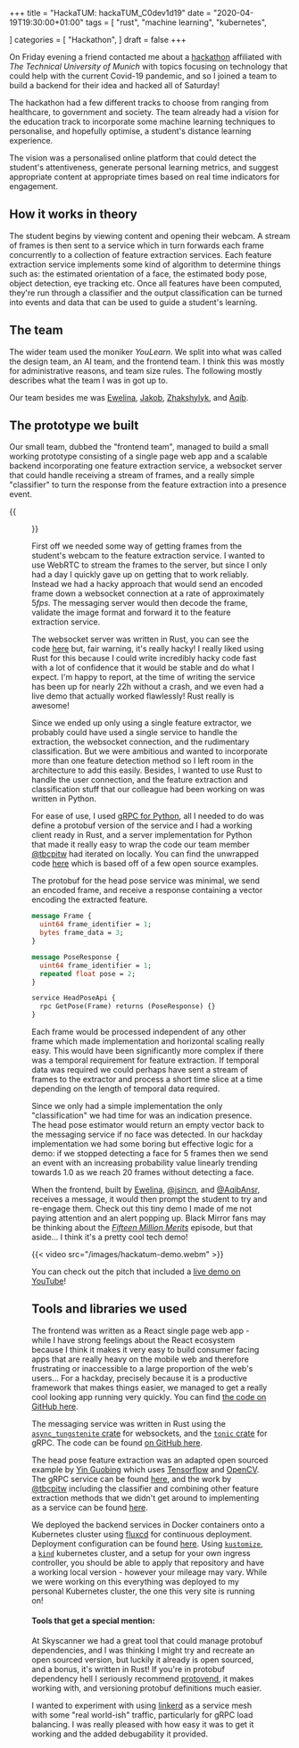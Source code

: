 +++
title = "HackaTUM: hackaTUM_C0dev1d19"
date = "2020-04-19T19:30:00+01:00"
tags = [
  "rust",
  "machine learning",
  "kubernetes",

]
categories = [
  "Hackathon",
]
draft = false
+++

On Friday evening a friend contacted me about a [hackathon](https://covid19.hackatum.com) affiliated with _The Technical University of Munich_ with topics focusing on technology that could help with the current Covid-19 pandemic, and so I joined a team to build a backend for their idea and hacked all of Saturday!

The hackathon had a few different tracks to choose from ranging from healthcare, to government and society.  The team already had a vision for the education track to incorporate some machine learning techniques to personalise, and hopefully optimise, a student's distance learning experience.

The vision was a personalised online platform that could detect the student's attentiveness, generate personal learning metrics, and suggest appropriate content at appropriate times based on real time indicators for engagement.

## How it works in theory

The student begins by viewing content and opening their webcam. A stream of frames is then sent to a service which in turn forwards each frame concurrently to a collection of feature extraction services.  Each feature extraction service implements some kind of algorithm to determine things such as: the estimated orientation of a face, the estimated body pose, object detection, eye tracking etc. Once all features have been computed, they're run through a classifier and the output classification can be turned into events and data that can be used to guide a student's learning.

## The team

The wider team used the moniker _YouLearn_. We split into what was called the design team, an AI team, and the frontend team. I think this was mostly for administrative reasons, and team size rules. The following mostly describes what the team I was in got up to.

Our team besides me was [Ewelina](https://www.linkedin.com/in/ewelina-gromada-4a70ab119), [Jakob](https://twitter.com/jsincn), [Zhakshylyk](https://twitter.com/tbcpitw), and [Aqib](https://twitter.com/AqibAnsr).

## The prototype we built

Our small team, dubbed the "frontend team", managed to build a small working prototype consisting of a single page web app and a scalable backend incorporating one feature extraction service, a websocket server that could handle receiving a stream of frames, and a really simple "classifier" to turn the response from the feature extraction into a presence event.

{{<figure src="/images/ml-architecture-hackathon.svg" caption="Architecture diagram, the feature extractor in blue is all we had time to build... 😞 the parts in red were aspirational 😃" >}}

First off we needed some way of getting frames from the student's webcam to the feature extraction service. I wanted to use WebRTC to stream the frames to the server, but since I only had a day I quickly gave up on getting that to work reliably. Instead we had a hacky approach that would send an encoded frame down a websocket connection at a rate of approximately $5fps$.  The messaging server would then decode the frame, validate the image format and forward it to the feature extraction service.

The websocket server was written in Rust, you can see the code [here](https://github.com/hack2020team/backend-services/tree/master/messaging) but, fair warning, it's really hacky! I really liked using Rust for this because I could write incredibly hacky code fast with a lot of confidence that it would be stable and do what I expect. I'm happy to report, at the time of writing the service has been up for nearly 22h without a crash, and we even had a live demo that actually worked flawlessly! Rust really is awesome!

Since we ended up only using a single feature extractor, we probably could have used a single service to handle the extraction, the websocket connection, and the rudimentary classification. But we were ambitious and wanted to incorporate more than one feature detection method so I left room in the architecture to add this easily.  Besides, I wanted to use Rust to handle the user connection, and the feature extraction and classification stuff that our colleague had been working on was written in Python.

For ease of use, I used [gRPC for Python](https://grpc.io/docs/tutorials/basic/python/), all I needed to do was define a protobuf version of the service and I had a working client ready in Rust, and a server implementation for Python that made it really easy to wrap the code our team member [@tbcpitw](httpsI//twitter.com/tbcpitw) had iterated on locally. You can find the unwrapped code [here](https://github.com/nurlanov-zh/YouLearn-AI-team) which is based off of a few open source examples.

The protobuf for the head pose service was minimal, we send an encoded frame, and receive a response containing a vector encoding the extracted feature.

```proto
message Frame {
  uint64 frame_identifier = 1;
  bytes frame_data = 3; 
}

message PoseResponse {
  uint64 frame_identifier = 1;
  repeated float pose = 2;
}

service HeadPoseApi {
  rpc GetPose(Frame) returns (PoseResponse) {}
}
```


Each frame would be processed independent of any other frame which made implementation and horizontal scaling really easy. This would have been significantly more complex if there was a temporal requirement for feature extraction. If temporal data was required we could perhaps have sent a stream of frames to the extractor and process a short time slice at a time depending on the length of temporal data required.

Since we only had a simple implementation the only "classification" we had time for was an indication presence. The head pose estimator would return an empty vector back to the messaging service if no face was detected. In our hackday implementation we had some boring but effective logic for a demo: if we stopped detecting a face for $5$ frames then we send an event with an increasing probability value linearly trending towards $1.0$ as we reach $20$ frames without detecting a face.

When the frontend, built by [Ewelina](https://www.linkedin.com/in/ewelina-gromada-4a70ab119), [@jsincn](https://twitter.com/jsincn), and [@AqibAnsr](https://twitter.com/AqibAnsr), receives a message, it would then prompt the student to try and re-engage them. Check out this tiny demo I made of me not paying attention and an alert popping up. Black Mirror fans may be thinking about the [_Fifteen Million Merits_](https://en.wikipedia.org/wiki/Fifteen_Million_Merits) episode, but that aside... I think it's a pretty cool tech demo!

{{< video src="/images/hackatum-demo.webm" >}}

You can check out the pitch that included a [live demo on YouTube](https://www.youtube.com/watch?v=wHf8OxEpl3A)!

## Tools and libraries we used

The frontend was written as a React single page web app - while I have strong feelings about the React ecosystem because I think it makes it very easy to build consumer facing apps that are really heavy on the mobile web and therefore frustrating or inaccessible to a large proportion of the web's users... For a hackday, precisely because it is a productive framework that makes things easier, we managed to get a really cool looking app running very quickly. You can find [the code on GitHub here](https://github.com/hack2020team/pe-fe).

The messaging service was written in Rust using the [`async_tungstenite` crate](https://docs.rs/async-tungstenite/) for websockets, and the [`tonic` crate](https://github.com/hyperium/tonic) for gRPC. The code can be found [on GitHub here](https://github.com/hack2020team/backend-services).

The head pose feature extraction was an adapted open sourced example by [Yin Guobing](https://github.com/yinguobing) which uses [Tensorflow](https://www.tensorflow.org/) and [OpenCV](https://opencv.org/). The gRPC service can be found [here](https://github.com/hack2020team/headpose-service/blob/5499f1b0361bc17d3fbec022aa579b4df6d17c6c/hack2020team/hptracker/main.py#L12), and the work by [@tbcpitw](https://twitter.com/tbcpitw) including the classifier and combining other feature extraction methods that we didn't get around to implementing as a service can be found [here](https://github.com/nurlanov-zh/YouLearn-AI-team).

We deployed the backend services in Docker containers onto a Kubernetes cluster using [fluxcd](https://fluxcd.io) for continuous deployment.  Deployment configuration can be found [here](https://github.com/hack2020team/backend-config). Using [`kustomize`](https://kustomize.io/), a [`kind`](https://kind.sigs.k8s.io/) kubernetes cluster, and a setup for your own ingress controller, you should be able to apply that repository and have a working local version - however your mileage may vary. While we were working on this everything was deployed to my personal Kubernetes cluster, the one this very site is running on!

#### Tools that get a special mention:

At Skyscanner we had a great tool that could manage protobuf dependencies, and I was thinking I might try and recreate an open sourced version, but luckily it already is open sourced, and a bonus, it's written in Rust! If you're in protobuf dependency hell I seriously recommend [protovend](https://github.com/keirlawson/protovend), it makes working with, and versioning protobuf definitions much easier.

I wanted to experiment with using [linkerd](https://linkerd.io) as a service mesh with some "real world-ish" traffic, particularly for gRPC load balancing. I was really pleased with how easy it was to get it working and the added debugability it provided.

